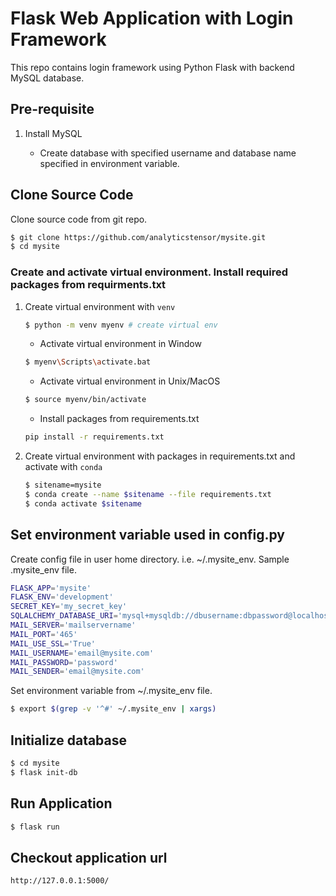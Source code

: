# Flask Web Application with Login Framework

This repo contains login framework using Python Flask with backend MySQL database.

## Pre-requisite

1. Install MySQL

    * Create database with specified username and database name specified in environment variable.

## Clone Source Code

Clone source code from git repo.

```bash
$ git clone https://github.com/analyticstensor/mysite.git
$ cd mysite
```

### Create and activate virtual environment. Install required packages from requirments.txt

1. Create virtual environment with `venv`

   ```bash
   $ python -m venv myenv # create virtual env    
   ```

    * Activate virtual environment in Window

    ```bash
    $ myenv\Scripts\activate.bat
    ```

    * Activate virtual environment in Unix/MacOS

    ```bash
    $ source myenv/bin/activate
    ```

    * Install packages from requirements.txt
    ```bash
    pip install -r requirements.txt
    ```

2. Create virtual environment with packages in requirements.txt and activate with `conda`

    ```bash
    $ sitename=mysite
    $ conda create --name $sitename --file requirements.txt
    $ conda activate $sitename
    ```

## Set environment variable used in config.py

  Create config file in user home directory. i.e. ~/.mysite_env. Sample .mysite_env file.
  
  ```bash
  FLASK_APP='mysite'
  FLASK_ENV='development'
  SECRET_KEY='my_secret_key'
  SQLALCHEMY_DATABASE_URI='mysql+mysqldb://dbusername:dbpassword@localhost/dbname'
  MAIL_SERVER='mailservername'
  MAIL_PORT='465'
  MAIL_USE_SSL='True'
  MAIL_USERNAME='email@mysite.com'
  MAIL_PASSWORD='password'
  MAIL_SENDER='email@mysite.com'
  ```
  
  Set environment variable from ~/.mysite_env file.

  ```bash
$ export $(grep -v '^#' ~/.mysite_env | xargs)
  ```
  
## Initialize database

```bash
$ cd mysite
$ flask init-db
```

## Run Application

```bash
$ flask run
```

## Checkout application url

`http://127.0.0.1:5000/`

